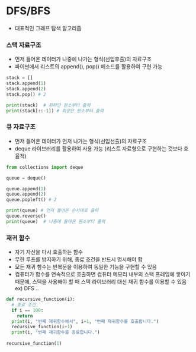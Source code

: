 # DFS/BFS
- 대표적인 그래프 탐색 알고리즘

### 스택 자료구조
- 먼저 들어온 데이터가 나중에 나가는 형식(선입후출)의 자료구조
- 파이썬에서 리스트의 append(), pop() 메소드를 활용하여 구현 가능

```python
stack = []
stack.append(1)
stack.append(2)
stack.pop() # 2

print(stack)  # 최하단 원소부터 출력
print(stack[::-1]) # 최상단 원소부터 출력
```

### 큐 자료구조
- 먼저 들어온 데이터가 먼저 나가는 형식(선입선출)의 자료구조
- deque 라이브러리를 활용하여 사용 가능 (리스트 자료형으로 구현하는 것보다 효율적)

```python
from collections import deque

queue = deque()

queue.append(1)
queue.append(2)
queue.popleft() # 2

print(queue) # 먼저 들어온 순서대로 출력
queue.reverse()
print(queue)  # 나중에 들어온 원소부터 출력
```

### 재귀 함수
- 자기 자신을 다시 호출하는 함수
- 무한 루프를 방지하기 위해, 종료 조건을 반드시 명시해야 함
- 모든 재귀 함수는 반복문을 이용하여 동일한 기능을 구현할 수 있음
- 컴퓨터가 함수를 연속적으로 호출하면 컴퓨터 메모리 내부의 스택 프레임에 쌓이기 때문에, 스택을 사용해야 할 때 스택 라이브러리 대신 재귀 함수를 이용할 수 있음 ex) DFS ..

```python
def recursive_function(i):
  # 종료 조건
  if i == 100:
    return
  print(i, "번째 재귀함수에서", i+1, "번째 재귀함수를 호출합니다.")
  recursive_function(i+1)
  print(i, "번째 재귀함수를 종료합니다.")
  
recursive_function(1)
```
